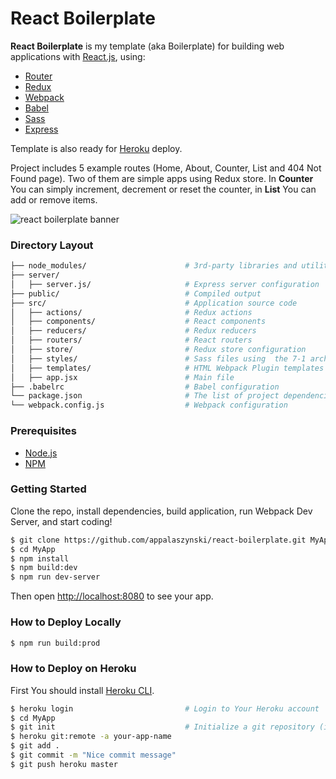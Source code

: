 # React Boilerplate

**React Boilerplate** is my template (aka Boilerplate) for building web applications with [React.js](https://github.com/facebook/react), using:
* [Router](https://github.com/ReactTraining/react-router)
* [Redux](https://github.com/reactjs/redux)
* [Webpack](https://github.com/webpack)
* [Babel](https://github.com/babel/babel)
* [Sass](https://github.com/sass/sass)
* [Express](https://github.com/expressjs/express)

Template is also ready for [Heroku](https://www.heroku.com/) deploy.

Project includes 5 example routes (Home, About, Counter, List and 404 Not Found page). Two of them are simple apps using Redux store. In **Counter** You can simply increment, decrement or reset the counter, in **List** You can add or remove items.

<img src="https://user-images.githubusercontent.com/35331661/36776821-748e7088-1c67-11e8-89de-a4183fad39fc.png" alt="react boilerplate banner" align="center" />

### Directory Layout

```bash
├── node_modules/                      # 3rd-party libraries and utilities
├── server/                        
│   ├── server.js/                     # Express server configuration
├── public/                            # Compiled output
├── src/                               # Application source code
│   ├── actions/                       # Redux actions
│   ├── components/                    # React components
│   ├── reducers/                      # Redux reducers
│   ├── routers/                       # React routers
│   ├── store/                         # Redux store configuration
│   ├── styles/                        # Sass files using  the 7-1 architecture pattern
│   ├── templates/                     # HTML Webpack Plugin templates
│   ├── app.jsx                        # Main file
├── .babelrc                           # Babel configuration
└── package.json                       # The list of project dependencies + NPM scripts
└── webpack.config.js                  # Webpack configuration
```

### Prerequisites

* [Node.js](https://nodejs.org) 
* [NPM](https://github.com/npm/npm)

### Getting Started

Clone the repo, install dependencies, build application, run Webpack Dev Server, and start coding!

```bash
$ git clone https://github.com/appalaszynski/react-boilerplate.git MyApp
$ cd MyApp
$ npm install                          
$ npm build:dev
$ npm run dev-server
```

Then open [http://localhost:8080](http://localhost:8080) to see your app.

### How to Deploy Locally

```bash
$ npm run build:prod
```

### How to Deploy on Heroku

First You should install [Heroku CLI](https://devcenter.heroku.com/articles/heroku-cli).

```bash
$ heroku login                         # Login to Your Heroku account
$ cd MyApp
$ git init                             # Initialize a git repository (ignore if already exists)
$ heroku git:remote -a your-app-name
$ git add .
$ git commit -m "Nice commit message"
$ git push heroku master
```
